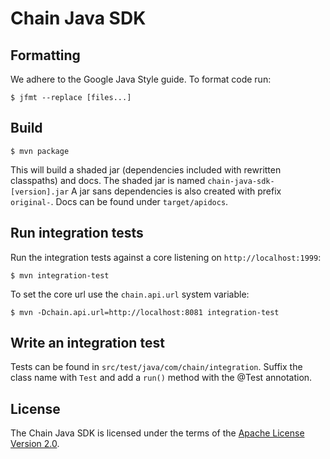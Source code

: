 # Chain Java SDK

## Formatting
We adhere to the Google Java Style guide. To format code run:
```
$ jfmt --replace [files...]
```

## Build
```
$ mvn package
```
This will build a shaded jar (dependencies included with rewritten classpaths) and docs.
The shaded jar is named `chain-java-sdk-[version].jar` A jar sans dependencies is also created
with prefix `original-`. Docs can be found under `target/apidocs`.

## Run integration tests
Run the integration tests against a core listening on `http://localhost:1999`:
```
$ mvn integration-test
```

To set the core url use the `chain.api.url` system variable:
```
$ mvn -Dchain.api.url=http://localhost:8081 integration-test
```

## Write an integration test
Tests can be found in `src/test/java/com/chain/integration`. Suffix the class name with `Test` and add a `run()` method with the @Test annotation.

## License

The Chain Java SDK is licensed under the terms of the [Apache License Version 2.0](LICENSE).
